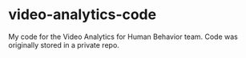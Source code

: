 # video-analytics-code
My code for the Video Analytics for Human Behavior team. Code was originally stored in a private repo.
